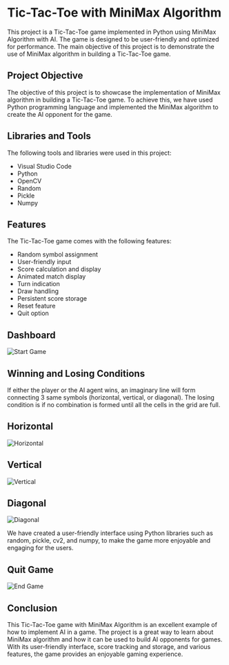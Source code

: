 # Tic-Tac-Toe with MiniMax Algorithm

This project is a Tic-Tac-Toe game implemented in Python using MiniMax Algorithm with AI. The game is designed to be user-friendly and optimized for performance. The main objective of this project is to demonstrate the use of MiniMax algorithm in building a Tic-Tac-Toe game.

## Project Objective
The objective of this project is to showcase the implementation of MiniMax algorithm in building a Tic-Tac-Toe game. To achieve this, we have used Python programming language and implemented the MiniMax algorithm to create the AI opponent for the game.

## Libraries and Tools
The following tools and libraries were used in this project:
- Visual Studio Code
- Python
- OpenCV
- Random
- Pickle
- Numpy

## Features
The Tic-Tac-Toe game comes with the following features:
- Random symbol assignment
- User-friendly input
- Score calculation and display
- Animated match display
- Turn indication
- Draw handling
- Persistent score storage
- Reset feature
- Quit option

## Dashboard
![Start Game](https://github.com/vsala2/Tic-Tac-Toe-with-MiniMax-Algorithm/blob/main/initialStage.PNG)

## Winning and Losing Conditions
If either the player or the AI agent wins, an imaginary line will form connecting 3 same symbols (horizontal, vertical, or diagonal). The losing condition is if no combination is formed until all the cells in the grid are full.

## Horizontal
![Horizontal](https://github.com/vsala2/Tic-Tac-Toe-with-MiniMax-Algorithm/blob/main/drawlineHorizontical.PNG)

## Vertical
![Vertical](https://github.com/vsala2/Tic-Tac-Toe-with-MiniMax-Algorithm/blob/main/drawLine.PNG)

## Diagonal
![Diagonal](https://github.com/vsala2/Tic-Tac-Toe-with-MiniMax-Algorithm/blob/main/diagonaldrawline.PNG)

We have created a user-friendly interface using Python libraries such as random, pickle, cv2, and numpy, to make the game more enjoyable and engaging for the users. 

## Quit Game
![End Game](https://github.com/vsala2/Tic-Tac-Toe-with-MiniMax-Algorithm/blob/main/end.PNG)

## Conclusion
This Tic-Tac-Toe game with MiniMax Algorithm is an excellent example of how to implement AI in a game. The project is a great way to learn about MiniMax algorithm and how it can be used to build AI opponents for games. With its user-friendly interface, score tracking and storage, and various features, the game provides an enjoyable gaming experience.
